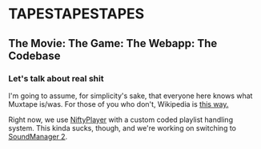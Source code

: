 # TAPESTAPESTAPES
## The Movie: The Game: The Webapp: The Codebase

### Let's talk about real shit
I'm going to assume, for simplicity's sake, that everyone here knows what Muxtape is/was. For those of you who don't, Wikipedia is [this way.](http://en.wikipedia.org/wiki/Muxtape)

Right now, we use [NiftyPlayer](http://www.varal.org/media/niftyplayer/) with a custom coded playlist handling system. This kinda sucks, though, and we're working on switching to [SoundManager 2](http://www.schillmania.com/projects/soundmanager2/).